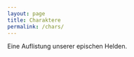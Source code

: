 ```yaml
---
layout: page
title: Charaktere
permalink: /chars/
---
```


Eine Auflistung unserer epischen Helden.
